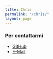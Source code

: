 ```yaml
---
title: Chris
permalink: "/chris/"
layout: page
---
```


### Per contattarmi ###
* [GitHub](https://github.com/Christianlm)
* [E-Mail](mailto:llajta2012@gmail.com)

